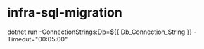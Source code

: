 # infra-sql-migration

dotnet run -ConnectionStrings:Db=${{ Db_Connection_String }} -Timeout="00:05:00"